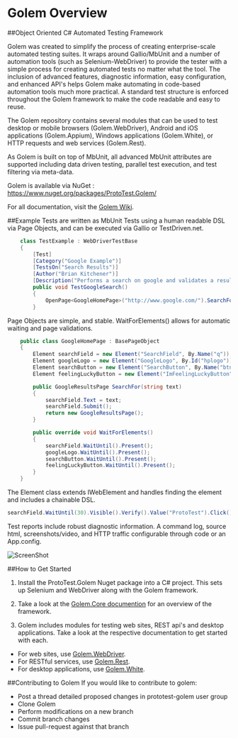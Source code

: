 ﻿Golem Overview
====================

##Object Oriented C# Automated Testing Framework

Golem was created to simplify the process of creating enterprise-scale automated testing suites. It wraps around Gallio/MbUnit and a number of automation tools (such as Selenium-WebDriver) to provide the tester with a simple process for creating automated tests no matter what the tool. The inclusion of advanced features, diagnostic information, easy configuration, and enhanced API's helps Golem make automating in code-based automation tools much more practical. A standard test structure is enforced throughout the Golem framework to make the code readable and easy to reuse. 

The Golem repository contains several modules that can be used to test desktop or mobile browsers (Golem.WebDriver), Android and iOS applications (Golem.Appium), Windows applications (Golem.White), or HTTP requests and web services (Golem.Rest). 

As Golem is built on top of MbUnit, all advanced MbUnit attributes are supported including data driven testing, parallel test execution, and test filtering via meta-data.   

Golem is available via NuGet : https://www.nuget.org/packages/ProtoTest.Golem/

For all documentation, visit the [Golem Wiki](https://github.com/ProtoTest/ProtoTest.Golem/wiki).

##Example
Tests are written as MbUnit Tests using a human readable DSL via Page Objects, and can be executed via Gallio or TestDriven.net.  
```C#
    class TestExample : WebDriverTestBase
    {
        [Test]
        [Category("Google Example")]
        [TestsOn("Search Results")]
        [Author("Brian Kitchener")]
        [Description("Performs a search on google and validates a result is displayed")]
        public void TestGoogleSearch()
        {
            OpenPage<GoogleHomePage>("http://www.google.com/").SearchFor("Selenium").VerifyResult("Selenium - Web Browser Automation");
        }
```
Page Objects are simple, and stable.  WaitForElements() allows for automatic waiting and page validations.  
```C#
    public class GoogleHomePage : BasePageObject
    {
        Element searchField = new Element("SearchField", By.Name("q"));
        Element googleLogo = new Element("GoogleLogo", By.Id("hplogo"));
        Element searchButton = new Element("SearchButton", By.Name("btnK"));
        Element feelingLuckyButton = new Element("ImFeelingLuckyButton", By.Name("btnI"));

        public GoogleResultsPage SearchFor(string text)
        {
            searchField.Text = text;
            searchField.Submit();
            return new GoogleResultsPage();
        }

        public override void WaitForElements()
        {
            searchField.WaitUntil().Present();
            googleLogo.WaitUntil().Present();
            searchButton.WaitUntil().Present();
            feelingLuckyButton.WaitUntil().Present();
        }
    }
```

The Element class extends IWebElement and handles finding the element and includes a chainable DSL.
```C#
searchField.WaitUntil(30).Visible().Verify().Value("ProtoTest").Click();

```



Test reports include robust diagnostic information.  A command log, source html, screenshots/video, and HTTP traffic configurable through code or an App.config.  

![ScreenShot](http://raw.github.com/ProtoTest/ProtoTest.Golem/master/ProtoTest.Golem/Tests/SampleReport/Report.jpg)

##How to Get Started

1) Install the ProtoTest.Golem Nuget package into a C# project. This sets up Selenium and WebDriver along with the Golem framework.		

2) Take a look at the [Golem.Core documention](https://github.com/ProtoTest/ProtoTest.Golem/wiki/Golem.Core,-Setup) for an overview of the framework.

3) Golem includes modules for testing web sites, REST api's and desktop applications. Take a look at the respective documentation to get started with each.
* For web sites, use [Golem.WebDriver](https://github.com/ProtoTest/ProtoTest.Golem/wiki/Golem.WebDriver,-Getting-Started). 
* For RESTful services, use [Golem.Rest](https://github.com/ProtoTest/ProtoTest.Golem/wiki/Golem.Rest,-Getting-Started). 
* For desktop applications, use [Golem.White](https://github.com/ProtoTest/ProtoTest.Golem/wiki/Golem.White,-Getting-Started).


##Contributing to Golem
If you would like to contribute to golem:
* Post a thread detailed proposed changes in prototest-golem user group
* Clone Golem 
* Perform modifications on a new branch
* Commit branch changes
* Issue pull-request against that branch
